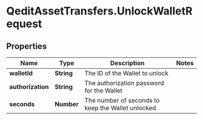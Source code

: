 # QeditAssetTransfers.UnlockWalletRequest

## Properties
Name | Type | Description | Notes
------------ | ------------- | ------------- | -------------
**walletId** | **String** | The ID of the Wallet to unlock | 
**authorization** | **String** | The authorization password for the Wallet | 
**seconds** | **Number** | The number of seconds to keep the Wallet unlocked | 


